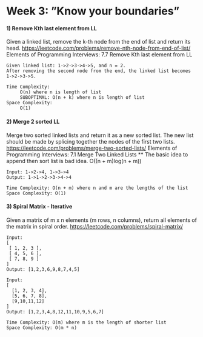 # Week 3: ”Know your boundaries”

#### 1) Remove Kth last element from LL
Given a linked list, remove the k-th node from the end of list and return its head.
https://leetcode.com/problems/remove-nth-node-from-end-of-list/
Elements of Programming Interviews: 7.7 Remove Kth last element from LL
```
Given linked list: 1->2->3->4->5, and n = 2.
After removing the second node from the end, the linked list becomes 1->2->3->5.
```
```
Time Complexity:
     O(n) where n is length of list
     SUBOPTIMAL: O(n + k) where n is length of list
Space Complexity:
     O(1)
```
#### 2) Merge 2 sorted LL
Merge two sorted linked lists and return it as a new sorted list. The new list should be made by splicing together the nodes of the first two lists.
https://leetcode.com/problems/merge-two-sorted-lists/
Elements of Programming Interviews: 7.1 Merge Two Linked Lists
** The basic idea to append then sort list is bad idea.  O((n + m)log(n + m))
```
Input: 1->2->4, 1->3->4
Output: 1->1->2->3->4->4
```
```
Time Complexity: O(n + m) where n and m are the lengths of the list
Space Complexity: O(1)
```
#### 3) Spiral Matrix - Iterative
Given a matrix of m x n elements (m rows, n columns), return all elements of the matrix in spiral order.
https://leetcode.com/problems/spiral-matrix/
```
Input:
[
 [ 1, 2, 3 ],
 [ 4, 5, 6 ],
 [ 7, 8, 9 ]
]
Output: [1,2,3,6,9,8,7,4,5]
```
```
Input:
[
  [1, 2, 3, 4],
  [5, 6, 7, 8],
  [9,10,11,12]
]
Output: [1,2,3,4,8,12,11,10,9,5,6,7]
```
```
Time Complexity: O(m) where m is the length of shorter list
Space Complexity: O(m * n)
```
